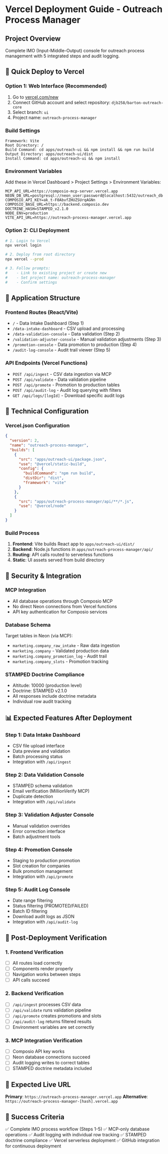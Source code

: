 # Vercel Deployment Guide - Outreach Process Manager

## Project Overview
Complete IMO (Input-Middle-Output) console for outreach process management with 5 integrated steps and audit logging.

## 🚀 Quick Deploy to Vercel

### Option 1: Web Interface (Recommended)
1. Go to [vercel.com/new](https://vercel.com/new)
2. Connect GitHub account and select repository: `djb258/barton-outreach-core`
3. Select branch: `ui`
4. Project name: `outreach-process-manager`

### Build Settings
```
Framework: Vite
Root Directory: /
Build Command: cd apps/outreach-ui && npm install && npm run build
Output Directory: apps/outreach-ui/dist
Install Command: cd apps/outreach-ui && npm install
```

### Environment Variables
Add these in Vercel Dashboard > Project Settings > Environment Variables:

```env
MCP_API_URL=https://composio-mcp-server.vercel.app
NEON_DB_URL=postgresql://neon_user:password@localhost:5432/outreach_db
COMPOSIO_API_KEY=ak_t-F0AbvfZHUZSUrqAGNn
COMPOSIO_BASE_URL=https://backend.composio.dev
DOCTRINE_HASH=STAMPED_v2.1.0
NODE_ENV=production
VITE_API_URL=https://outreach-process-manager.vercel.app
```

### Option 2: CLI Deployment
```bash
# 1. Login to Vercel
npx vercel login

# 2. Deploy from root directory
npx vercel --prod

# 3. Follow prompts:
#    - Link to existing project or create new
#    - Set project name: outreach-process-manager
#    - Confirm settings
```

## 📱 Application Structure

### Frontend Routes (React/Vite)
- `/` - Data Intake Dashboard (Step 1)
- `/data-intake-dashboard` - CSV upload and processing
- `/data-validation-console` - Data validation (Step 2)
- `/validation-adjuster-console` - Manual validation adjustments (Step 3)
- `/promotion-console` - Data promotion to production (Step 4)
- `/audit-log-console` - Audit trail viewer (Step 5)

### API Endpoints (Vercel Functions)
- `POST /api/ingest` - CSV data ingestion via MCP
- `POST /api/validate` - Data validation pipeline
- `POST /api/promote` - Promotion to production tables
- `POST /api/audit-log` - Audit log querying with filters
- `GET /api/logs/[logId]` - Download specific audit logs

## 🔧 Technical Configuration

### Vercel.json Configuration
```json
{
  "version": 2,
  "name": "outreach-process-manager",
  "builds": [
    {
      "src": "apps/outreach-ui/package.json",
      "use": "@vercel/static-build",
      "config": {
        "buildCommand": "npm run build",
        "distDir": "dist",
        "framework": "vite"
      }
    },
    {
      "src": "apps/outreach-process-manager/api/**/*.js",
      "use": "@vercel/node"
    }
  ]
}
```

### Build Process
1. **Frontend**: Vite builds React app to `apps/outreach-ui/dist/`
2. **Backend**: Node.js functions in `apps/outreach-process-manager/api/`
3. **Routing**: API calls routed to serverless functions
4. **Static**: UI assets served from build directory

## 🔐 Security & Integration

### MCP Integration
- All database operations through Composio MCP
- No direct Neon connections from Vercel functions
- API key authentication for Composio services

### Database Schema
Target tables in Neon (via MCP):
- `marketing.company_raw_intake` - Raw data ingestion
- `marketing.company` - Validated production data
- `marketing.company_promotion_log` - Audit trail
- `marketing.company_slots` - Promotion tracking

### STAMPED Doctrine Compliance
- Altitude: 10000 (production level)
- Doctrine: STAMPED v2.1.0
- All responses include doctrine metadata
- Individual row audit tracking

## 📊 Expected Features After Deployment

### Step 1: Data Intake Dashboard
- CSV file upload interface
- Data preview and validation
- Batch processing status
- Integration with `/api/ingest`

### Step 2: Data Validation Console
- STAMPED schema validation
- Email verification (MillionVerify MCP)
- Duplicate detection
- Integration with `/api/validate`

### Step 3: Validation Adjuster Console
- Manual validation overrides
- Error correction interface
- Batch adjustment tools

### Step 4: Promotion Console
- Staging to production promotion
- Slot creation for companies
- Bulk promotion management
- Integration with `/api/promote`

### Step 5: Audit Log Console
- Date range filtering
- Status filtering (PROMOTED/FAILED)
- Batch ID filtering
- Download audit logs as JSON
- Integration with `/api/audit-log`

## 🎯 Post-Deployment Verification

### 1. Frontend Verification
- [ ] All routes load correctly
- [ ] Components render properly
- [ ] Navigation works between steps
- [ ] API calls succeed

### 2. Backend Verification
- [ ] `/api/ingest` processes CSV data
- [ ] `/api/validate` runs validation pipeline
- [ ] `/api/promote` creates promotions and slots
- [ ] `/api/audit-log` returns filtered results
- [ ] Environment variables are set correctly

### 3. MCP Integration Verification
- [ ] Composio API key works
- [ ] Neon database connections succeed
- [ ] Audit logging writes to correct tables
- [ ] STAMPED doctrine metadata included

## 🔗 Expected Live URL
**Primary**: `https://outreach-process-manager.vercel.app`
**Alternative**: `https://outreach-process-manager-[hash].vercel.app`

## 🎉 Success Criteria
✅ Complete IMO process workflow (Steps 1-5)
✅ MCP-only database operations
✅ Audit logging with individual row tracking
✅ STAMPED doctrine compliance
✅ Vercel serverless deployment
✅ GitHub integration for continuous deployment